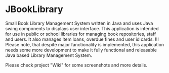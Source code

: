 # JBookLibrary
Small Book Library Management System written in Java and uses Java swing components to displays user interface. This application is intended for use in public or school libraries for managing book repositories, staff and users. It also manages item loans, overdue fines and user id cards.
!!! Please note, that despite major fanctionality is implemented, this application needs some more development to make it fully functional and releasable Java based Library Management System.

Please check project "Wiki" for some screenshots and more details.
